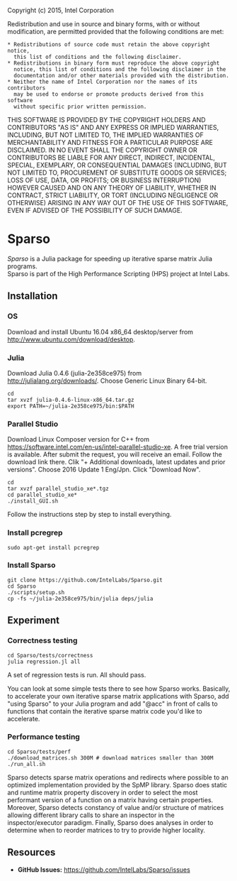 Copyright (c) 2015, Intel Corporation

Redistribution and use in source and binary forms, with or without
modification, are permitted provided that the following conditions are met:

    * Redistributions of source code must retain the above copyright notice,
      this list of conditions and the following disclaimer.
    * Redistributions in binary form must reproduce the above copyright
      notice, this list of conditions and the following disclaimer in the
      documentation and/or other materials provided with the distribution.
    * Neither the name of Intel Corporation nor the names of its contributors
      may be used to endorse or promote products derived from this software
      without specific prior written permission.

THIS SOFTWARE IS PROVIDED BY THE COPYRIGHT HOLDERS AND CONTRIBUTORS "AS IS"
AND ANY EXPRESS OR IMPLIED WARRANTIES, INCLUDING, BUT NOT LIMITED TO, THE
IMPLIED WARRANTIES OF MERCHANTABILITY AND FITNESS FOR A PARTICULAR PURPOSE ARE
DISCLAIMED. IN NO EVENT SHALL THE COPYRIGHT OWNER OR CONTRIBUTORS BE LIABLE
FOR ANY DIRECT, INDIRECT, INCIDENTAL, SPECIAL, EXEMPLARY, OR CONSEQUENTIAL
DAMAGES (INCLUDING, BUT NOT LIMITED TO, PROCUREMENT OF SUBSTITUTE GOODS OR
SERVICES; LOSS OF USE, DATA, OR PROFITS; OR BUSINESS INTERRUPTION) HOWEVER
CAUSED AND ON ANY THEORY OF LIABILITY, WHETHER IN CONTRACT, STRICT LIABILITY,
OR TORT (INCLUDING NEGLIGENCE OR OTHERWISE) ARISING IN ANY WAY OUT OF THE USE
OF THIS SOFTWARE, EVEN IF ADVISED OF THE POSSIBILITY OF SUCH DAMAGE.

# Sparso
*Sparso* is a Julia package for speeding up iterative sparse matrix Julia programs.  
Sparso is part of the High Performance Scripting (HPS) project at Intel Labs.

## Installation

### OS

Download and install Ubuntu 16.04 x86_64 desktop/server from http://www.ubuntu.com/download/desktop. 

### Julia 

Download Julia 0.4.6 (julia-2e358ce975) from http://julialang.org/downloads/. Choose Generic Linux Binary 64-bit.

	cd
    tar xvzf julia-0.4.6-linux-x86_64.tar.gz
    export PATH=~/julia-2e358ce975/bin:$PATH

### Parallel Studio

Download Linux Composer version for C++ from https://software.intel.com/en-us/intel-parallel-studio-xe. A free trial version is available. After submit the request, you will receive an email. Follow the download link there. Clik "+ Additional downloads, latest updates and prior versions". Choose 2016 Update 1 Eng/Jpn. Click "Download Now".

	cd
	tar xvzf parallel_studio_xe*.tgz
	cd parallel_studio_xe*
	./install_GUI.sh

Follow the instructions step by step to install everything.

### Install pcregrep

	sudo apt-get install pcregrep

### Install Sparso

	git clone https://github.com/IntelLabs/Sparso.git
	cd Sparso
	./scripts/setup.sh
	cp -fs ~/julia-2e358ce975/bin/julia deps/julia
	
## Experiment

### Correctness testing
	
	cd Sparso/tests/correctness
	julia regression.jl all

A set of regression tests is run. All should pass. 

You can look at some simple tests there to see how Sparso works. Basically,
to accelerate your own iterative sparse matrix applications with Sparso,
add "using Sparso" to your Julia program and add "@acc" in front of calls to functions
that contain the iterative sparse matrix code you'd like to accelerate.


### Performance testing
	
	cd Sparso/tests/perf
	./download_matrices.sh 300M # download matrices smaller than 300M
	./run_all.sh

Sparso detects sparse matrix operations and redirects where possible to an optimized 
implementation provided by the SpMP library.  Sparso does static and runtime matrix
property discovery in order to select the most performant version of a function on
a matrix having certain properties.  Moreover, Sparso detects constancy of value
and/or structure of matrices allowing different library calls to share an inspector
in the inspector/executor paradigm.  Finally, Sparso does analyses in order to 
determine when to reorder matrices to try to provide higher locality.


## Resources

- **GitHub Issues:** <https://github.com/IntelLabs/Sparso/issues>
